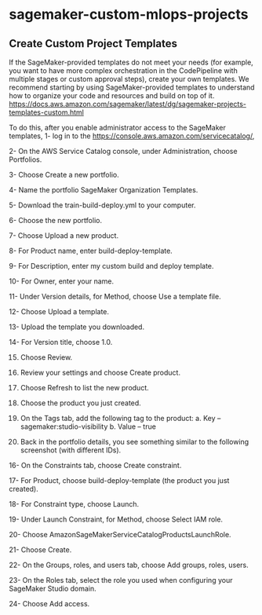 # sagemaker-custom-mlops-projects
## Create Custom Project Templates
If the SageMaker-provided templates do not meet your needs (for example, you want to have more complex orchestration in the CodePipeline with multiple stages or custom approval steps), create your own templates.
We recommend starting by using SageMaker-provided templates to understand how to organize your code and resources and build on top of it. https://docs.aws.amazon.com/sagemaker/latest/dg/sagemaker-projects-templates-custom.html

To do this, after you enable administrator access to the SageMaker templates, 
1-	log in to the https://console.aws.amazon.com/servicecatalog/, 

2-	On the AWS Service Catalog console, under Administration, choose Portfolios.

3-	Choose Create a new portfolio.

4-	Name the portfolio SageMaker Organization Templates.

5-	Download the train-build-deploy.yml to your computer.

6-	Choose the new portfolio.

7-	Choose Upload a new product.

8-	For Product name¸ enter build-deploy-template.

9-	For Description, enter my custom build and deploy template.

10-	For Owner, enter your name.

11-	Under Version details, for Method, choose Use a template file.

12-	Choose Upload a template.

13-	Upload the template you downloaded.

14-	For Version title, choose 1.0.

15.	Choose Review.

16.	Review your settings and choose Create product.

17.	Choose Refresh to list the new product.

18.	Choose the product you just created.

19.	On the Tags tab, add the following tag to the product:
  a.	Key – sagemaker:studio-visibility
  b.	Value – true

20.	 Back in the portfolio details, you see something similar to the following screenshot (with different IDs).

16-	On the Constraints tab, choose Create constraint.

17-	For Product, choose build-deploy-template (the product you just created).

18-	For Constraint type, choose Launch.

19-	Under Launch Constraint, for Method, choose Select IAM role.

20-	Choose AmazonSageMakerServiceCatalogProductsLaunchRole.

21-	Choose Create.

22-	On the Groups, roles, and users tab, choose Add groups, roles, users.

23-	On the Roles tab, select the role you used when configuring your SageMaker Studio domain.

24-	Choose Add access.
